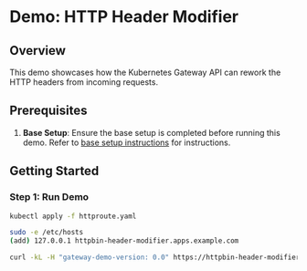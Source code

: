 # Demo: HTTP Header Modifier

## Overview
This demo showcases how the Kubernetes Gateway API can rework the HTTP headers from incoming requests.

## Prerequisites
1. **Base Setup**: Ensure the base setup is completed before running this demo. Refer to [base setup instructions](../../README.md) for instructions.

## Getting Started

### Step 1: Run Demo
```sh
kubectl apply -f httproute.yaml

sudo -e /etc/hosts
(add) 127.0.0.1 httpbin-header-modifier.apps.example.com

curl -kL -H "gateway-demo-version: 0.0" https://httpbin-header-modifier.apps.example.com:8443/headers | jq
```